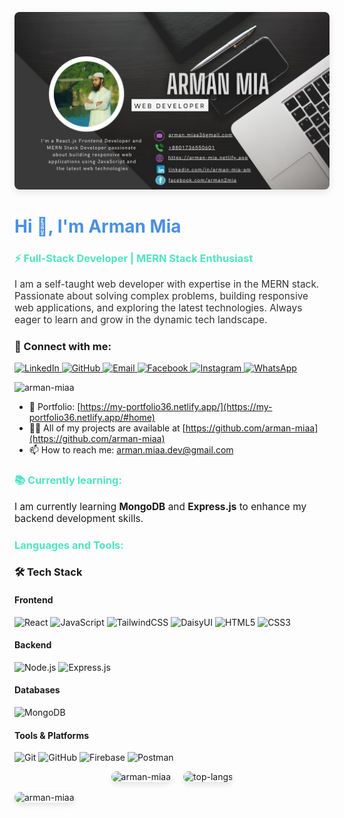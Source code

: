 <p align="center">
  <a href="https://github.com/arman-miaa/arman-miaa/blob/main/github-banner.png" target="_blank">
    <img src="https://github.com/arman-miaa/arman-miaa/blob/main/github-banner.png" alt="Arman Banner" style="border-radius: 8px; box-shadow: 0px 4px 12px rgba(0, 0, 0, 0.1);" />
  </a>
</p>

<h1 align="left" style="color: #4A90E2;">Hi 👋, I'm Arman Mia</h1>
<h3 align="left" style="color: #50E3C2;">⚡ Full-Stack Developer | MERN Stack Enthusiast</h3>
<p align="left" style="font-size: 1.1em; color: #333;">
  I am a self-taught web developer with expertise in the MERN stack. Passionate about solving complex problems, building responsive web applications, and exploring the latest technologies. Always eager to learn and grow in the dynamic tech landscape.
</p>

### 🤝 Connect with me:

<p align="left">
  <a href="https://linkedin.com/in/arman-miaa" target="blank">
    <img src="https://img.shields.io/badge/LinkedIn-0A66C2?style=for-the-badge&logo=linkedin&logoColor=white" alt="LinkedIn" />
  </a>
  <a href="https://github.com/arman-miaa" target="blank">
    <img src="https://img.shields.io/badge/GitHub-181717?style=for-the-badge&logo=github&logoColor=white" alt="GitHub" />
  </a>
  <a href="mailto:arman.miaa@gmail.com">
    <img src="https://img.shields.io/badge/Email-D14836?style=for-the-badge&logo=gmail&logoColor=white" alt="Email" />
  </a>
  <a href="https://facebook.com/arman.miaa" target="blank">
    <img src="https://img.shields.io/badge/Facebook-1877F2?style=for-the-badge&logo=facebook&logoColor=white" alt="Facebook" />
  </a>
  <a href="https://www.instagram.com/arman_mia36" target="blank">
    <img src="https://img.shields.io/badge/Instagram-E4405F?style=for-the-badge&logo=instagram&logoColor=white" alt="Instagram" />
  </a>
  <a href="https://wa.me/8801736550601" target="blank">
    <img src="https://img.shields.io/badge/WhatsApp-25D366?style=for-the-badge&logo=whatsapp&logoColor=white" alt="WhatsApp" />
  </a>
</p>

<p align="left">
  <img src="https://komarev.com/ghpvc/?username=arman-miaa&label=Profile%20views&color=0e75b6&style=flat" alt="arman-miaa" />
</p>

- 🌱 Portfolio: [https://my-portfolio36.netlify.app/](https://my-portfolio36.netlify.app/#home)  
- 👨‍💻 All of my projects are available at [https://github.com/arman-miaa](https://github.com/arman-miaa)  
- 📫 How to reach me: [arman.miaa.dev@gmail.com](mailto:arman.miaa.dev@gmail.com)  


<h3 align="left" style="color: #50E3C2;">📚 Currently learning:</h3>
<p align="left" style="font-size: 1.1em; ">
  I am currently learning <strong>MongoDB</strong> and <strong>Express.js</strong> to enhance my backend development skills.
</p>



<h3 align="left" style="color: #50E3C2;">Languages and Tools:</h3>

### 🛠️ Tech Stack

#### Frontend
![React](https://img.shields.io/badge/React-20232A?style=for-the-badge&logo=react&logoColor=61DAFB)
![JavaScript](https://img.shields.io/badge/JavaScript-F7DF1E?style=for-the-badge&logo=javascript&logoColor=black)
![TailwindCSS](https://img.shields.io/badge/TailwindCSS-38B2AC?style=for-the-badge&logo=tailwind-css&logoColor=white)
![DaisyUI](https://img.shields.io/badge/DaisyUI-AB63A1?style=for-the-badge&logo=daisyui&logoColor=white)
![HTML5](https://img.shields.io/badge/HTML5-E34F26?style=for-the-badge&logo=html5&logoColor=white)
![CSS3](https://img.shields.io/badge/CSS3-1572B6?style=for-the-badge&logo=css3&logoColor=white)



#### Backend
![Node.js](https://img.shields.io/badge/Node.js-43853D?style=for-the-badge&logo=node.js&logoColor=white)
![Express.js](https://img.shields.io/badge/Express.js-404D59?style=for-the-badge&logo=express&logoColor=white)

#### Databases
![MongoDB](https://img.shields.io/badge/MongoDB-4EA94B?style=for-the-badge&logo=mongodb&logoColor=white)


#### Tools & Platforms
![Git](https://img.shields.io/badge/Git-F05032?style=for-the-badge&logo=git&logoColor=white)
![GitHub](https://img.shields.io/badge/GitHub-181717?style=for-the-badge&logo=github&logoColor=white)
![Firebase](https://img.shields.io/badge/Firebase-FFCA28?style=for-the-badge&logo=firebase&logoColor=black)
![Postman](https://img.shields.io/badge/Postman-FF6C37?style=for-the-badge&logo=postman&logoColor=white)

<p style="display: flex; justify-content: center; gap: 20px;">
  <img src="https://github-readme-stats.vercel.app/api?username=arman-miaa&show_icons=true&locale=en" alt="arman-miaa" style="border-radius: 12px; box-shadow: 0 4px 8px rgba(0, 0, 0, 0.1);"/>
  <img src="https://github-readme-stats.vercel.app/api/top-langs?username=arman-miaa&show_icons=true&locale=en&layout=compact" alt="top-langs" style="border-radius: 12px; box-shadow: 0 4px 8px rgba(0, 0, 0, 0.1);"/>
</p>

<p><img align="center" src="https://github-readme-streak-stats.herokuapp.com/?user=arman-miaa&" alt="arman-miaa" style="border-radius: 12px; box-shadow: 0 4px 8px rgba(0, 0, 0, 0.1);"/></p>
